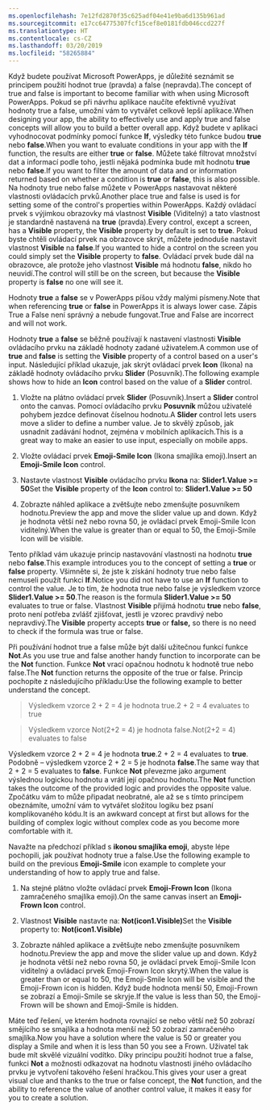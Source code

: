 ```yaml
---
ms.openlocfilehash: 7e12fd2870f35c625adf04e41e9ba6d135b961ad
ms.sourcegitcommit: e17cc64775307fcf15cef8e0181fdb046ccd227f
ms.translationtype: HT
ms.contentlocale: cs-CZ
ms.lasthandoff: 03/20/2019
ms.locfileid: "58265884"
---
```

<span data-ttu-id="f4897-101">Když budete používat Microsoft PowerApps, je důležité seznámit se principem použití hodnot true (pravda) a false (nepravda).</span><span class="sxs-lookup"><span data-stu-id="f4897-101">The concept of true and false is important to become familiar with when using Microsoft PowerApps.</span></span> <span data-ttu-id="f4897-102">Pokud se při návrhu aplikace naučíte efektivně využívat hodnoty true a false, umožní vám to vytvářet celkově lepší aplikace.</span><span class="sxs-lookup"><span data-stu-id="f4897-102">When designing your app, the ability to effectively use and apply true and false concepts will allow you to build a better overall app.</span></span> <span data-ttu-id="f4897-103">Když budete v aplikaci vyhodnocovat podmínky pomocí funkce **If**, výsledky této funkce budou **true** nebo **false**.</span><span class="sxs-lookup"><span data-stu-id="f4897-103">When you want to evaluate conditions in your app with the **If** function, the results are either **true** or **false**.</span></span> <span data-ttu-id="f4897-104">Můžete také filtrovat množství dat a informací podle toho, jestli nějaká podmínka bude mít hodnotu **true** nebo **false**.</span><span class="sxs-lookup"><span data-stu-id="f4897-104">If you want to filter the amount of data and or information returned based on whether a condition is **true** or **false**, this is also possible.</span></span> <span data-ttu-id="f4897-105">Na hodnoty true nebo false můžete v PowerApps nastavovat některé vlastnosti ovládacích prvků.</span><span class="sxs-lookup"><span data-stu-id="f4897-105">Another place true and false is used is for setting some of the control\'s properties within PowerApps.</span></span> <span data-ttu-id="f4897-106">Každý ovládací prvek s výjimkou obrazovky má vlastnost **Visible** (Viditelný) a tato vlastnost je standardně nastavená na **true** (pravda).</span><span class="sxs-lookup"><span data-stu-id="f4897-106">Every control, except a screen, has a **Visible** property, the **Visible** property by default is set to **true**.</span></span> <span data-ttu-id="f4897-107">Pokud byste chtěli ovládací prvek na obrazovce skrýt, můžete jednoduše nastavit vlastnost **Visible** na **false**.</span><span class="sxs-lookup"><span data-stu-id="f4897-107">If you wanted to hide a control on the screen you could simply set the **Visible** property to **false**.</span></span> <span data-ttu-id="f4897-108">Ovládací prvek bude dál na obrazovce, ale protože jeho vlastnost **Visible** má hodnotu **false**, nikdo ho neuvidí.</span><span class="sxs-lookup"><span data-stu-id="f4897-108">The control will still be on the screen, but because the **Visible** property is **false** no one will see it.</span></span>

<span data-ttu-id="f4897-109">Hodnoty **true** a **false** se v PowerApps píšou vždy malými písmeny.</span><span class="sxs-lookup"><span data-stu-id="f4897-109">Note that when referencing **true** or **false** in PowerApps it is always lower case.</span></span> <span data-ttu-id="f4897-110">Zápis True a False není správný a nebude fungovat.</span><span class="sxs-lookup"><span data-stu-id="f4897-110">True and False are incorrect and will not work.</span></span>

<span data-ttu-id="f4897-111">Hodnoty **true** a **false** se běžně používají k nastavení vlastnosti **Visible** ovládacího prvku na základě hodnoty zadané uživatelem.</span><span class="sxs-lookup"><span data-stu-id="f4897-111">A common use of **true** and **false** is setting the **Visible** property of a control based on a user's input.</span></span> <span data-ttu-id="f4897-112">Následující příklad ukazuje, jak skrýt ovládací prvek **Icon** (Ikona) na základě hodnoty ovládacího prvku **Slider** (Posuvník).</span><span class="sxs-lookup"><span data-stu-id="f4897-112">The following example shows how to hide an **Icon** control based on the value of a **Slider** control.</span></span>

1.  <span data-ttu-id="f4897-113">Vložte na plátno ovládací prvek **Slider** (Posuvník).</span><span class="sxs-lookup"><span data-stu-id="f4897-113">Insert a **Slider** control onto the canvas.</span></span> <span data-ttu-id="f4897-114">Pomocí ovládacího prvku **Posuvník** můžou uživatelé pohybem jezdce definovat číselnou hodnotu.</span><span class="sxs-lookup"><span data-stu-id="f4897-114">A **Slider** control lets users move a slider to define a number value.</span></span> <span data-ttu-id="f4897-115">Je to skvělý způsob, jak usnadnit zadávání hodnot, zejména v mobilních aplikacích.</span><span class="sxs-lookup"><span data-stu-id="f4897-115">This is a great way to make an easier to use input, especially on mobile apps.</span></span>

2.  <span data-ttu-id="f4897-116">Vložte ovládací prvek **Emoji-Smile Icon** (Ikona smajlíka emoji).</span><span class="sxs-lookup"><span data-stu-id="f4897-116">Insert an **Emoji-Smile Icon** control.</span></span>

3.  <span data-ttu-id="f4897-117">Nastavte vlastnost **Visible** ovládacího prvku **Ikona** na: **Slider1.Value \>= 50**</span><span class="sxs-lookup"><span data-stu-id="f4897-117">Set the **Visible** property of the **Icon** control to: **Slider1.Value \>= 50**</span></span>

4.  <span data-ttu-id="f4897-118">Zobrazte náhled aplikace a zvětšujte nebo zmenšujte posuvníkem hodnotu.</span><span class="sxs-lookup"><span data-stu-id="f4897-118">Preview the app and move the slider value up and down.</span></span> <span data-ttu-id="f4897-119">Když je hodnota větší než nebo rovna 50, je ovládací prvek Emoji-Smile Icon viditelný.</span><span class="sxs-lookup"><span data-stu-id="f4897-119">When the value is greater than or equal to 50, the Emoji-Smile Icon will be visible.</span></span>

<span data-ttu-id="f4897-120">Tento příklad vám ukazuje princip nastavování vlastnosti na hodnotu **true** nebo **false**.</span><span class="sxs-lookup"><span data-stu-id="f4897-120">This example introduces you to the concept of setting a **true** or **false** property.</span></span> <span data-ttu-id="f4897-121">Všimněte si, že jste k získání hodnoty true nebo false nemuseli použít funkci **If**.</span><span class="sxs-lookup"><span data-stu-id="f4897-121">Notice you did not have to use an **If** function to control the value.</span></span> <span data-ttu-id="f4897-122">Je to tím, že hodnota true nebo false je výsledkem vzorce **Slider1.Value \>= 50**.</span><span class="sxs-lookup"><span data-stu-id="f4897-122">The reason is the formula **Slider1.Value \>= 50** evaluates to true or false.</span></span> <span data-ttu-id="f4897-123">Vlastnost **Visible** přijímá hodnotu **true** nebo **false**, proto není potřeba zvlášť zjišťovat, jestli je vzorec pravdivý nebo nepravdivý.</span><span class="sxs-lookup"><span data-stu-id="f4897-123">The **Visible** property accepts **true** or **false,** so there is no need to check if the formula was true or false.</span></span>

<span data-ttu-id="f4897-124">Při používání hodnot true a false může být další užitečnou funkcí funkce **Not**.</span><span class="sxs-lookup"><span data-stu-id="f4897-124">As you use true and false another handy function to incorporate can be the **Not** function.</span></span> <span data-ttu-id="f4897-125">Funkce **Not** vrací opačnou hodnotu k hodnotě true nebo false.</span><span class="sxs-lookup"><span data-stu-id="f4897-125">The **Not** function returns the opposite of the true or false.</span></span> <span data-ttu-id="f4897-126">Princip pochopíte z následujícího příkladu:</span><span class="sxs-lookup"><span data-stu-id="f4897-126">Use the following example to better understand the concept.</span></span>

 ><span data-ttu-id="f4897-127">Výsledkem vzorce 2 + 2 = 4 je hodnota true.</span><span class="sxs-lookup"><span data-stu-id="f4897-127">2 + 2 = 4 evaluates to true</span></span>

 ><span data-ttu-id="f4897-128">Výsledkem vzorce Not(2+2 = 4) je hodnota false.</span><span class="sxs-lookup"><span data-stu-id="f4897-128">Not(2+2 = 4) evaluates to false</span></span>

<span data-ttu-id="f4897-129">Výsledkem vzorce 2 + 2 = 4 je hodnota **true**.</span><span class="sxs-lookup"><span data-stu-id="f4897-129">2 + 2 = 4 evaluates to **true**.</span></span> <span data-ttu-id="f4897-130">Podobně – výsledkem vzorce 2 + 2 = 5 je hodnota **false**.</span><span class="sxs-lookup"><span data-stu-id="f4897-130">The same way that 2 + 2 = 5 evaluates to **false**.</span></span> <span data-ttu-id="f4897-131">Funkce **Not** převezme jako argument výslednou logickou hodnotu a vrátí její opačnou hodnotu.</span><span class="sxs-lookup"><span data-stu-id="f4897-131">The **Not** function takes the outcome of the provided logic and provides the opposite value.</span></span> <span data-ttu-id="f4897-132">Zpočátku vám to může připadat neobratné, ale až se s tímto principem obeznámíte, umožní vám to vytvářet složitou logiku bez psaní komplikovaného kódu.</span><span class="sxs-lookup"><span data-stu-id="f4897-132">It is an awkward concept at first but allows for the building of complex logic without complex code as you become more comfortable with it.</span></span>

<span data-ttu-id="f4897-133">Navažte na předchozí příklad s **ikonou smajlíka emoji**, abyste lépe pochopili, jak používat hodnoty true a false.</span><span class="sxs-lookup"><span data-stu-id="f4897-133">Use the following example to build on the previous **Emoji-Smile** icon example to complete your understanding of how to apply true and false.</span></span>

1.  <span data-ttu-id="f4897-134">Na stejné plátno vložte ovládací prvek **Emoji-Frown Icon** (Ikona zamračeného smajlíka emoji).</span><span class="sxs-lookup"><span data-stu-id="f4897-134">On the same canvas insert an **Emoji-Frown Icon** control.</span></span>

2.  <span data-ttu-id="f4897-135">Vlastnost **Visible** nastavte na: **Not(icon1.Visible)**</span><span class="sxs-lookup"><span data-stu-id="f4897-135">Set the **Visible** property to: **Not(icon1.Visible)**</span></span>

3.  <span data-ttu-id="f4897-136">Zobrazte náhled aplikace a zvětšujte nebo zmenšujte posuvníkem hodnotu.</span><span class="sxs-lookup"><span data-stu-id="f4897-136">Preview the app and move the slider value up and down.</span></span> <span data-ttu-id="f4897-137">Když je hodnota větší než nebo rovna 50, je ovládací prvek Emoji-Smile Icon viditelný a ovládací prvek Emoji-Frown Icon skrytý.</span><span class="sxs-lookup"><span data-stu-id="f4897-137">When the value is greater than or equal to 50, the Emoji-Smile Icon will be visible and the Emoji-Frown icon is hidden.</span></span> <span data-ttu-id="f4897-138">Když bude hodnota menší 50, Emoji-Frown se zobrazí a Emoji-Smile se skryje.</span><span class="sxs-lookup"><span data-stu-id="f4897-138">If the value is less than 50, the Emoji-Frown will be shown and Emoji-Smile is hidden.</span></span>

<span data-ttu-id="f4897-139">Máte teď řešení, ve kterém hodnota rovnající se nebo větší než 50 zobrazí smějícího se smajlíka a hodnota menší než 50 zobrazí zamračeného smajlíka.</span><span class="sxs-lookup"><span data-stu-id="f4897-139">Now you have a solution where the value is 50 or greater you display a Smile and when it is less than 50 you see a Frown.</span></span> <span data-ttu-id="f4897-140">Uživatel tak bude mít skvělé vizuální vodítko. Díky principu použití hodnot true a false, funkci **Not** a možnosti odkazovat na hodnotu vlastnosti jiného ovládacího prvku je vytvoření takového řešení hračkou.</span><span class="sxs-lookup"><span data-stu-id="f4897-140">This gives your user a great visual clue and thanks to the true or false concept, the **Not** function, and the ability to reference the value of another control value, it makes it easy for you to create a solution.</span></span> 
